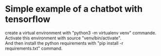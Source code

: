# Simple example of a chatbot with tensorflow
create a virtual environment with "python3 -m virtualenv venv" commande. </br>
Activate this environment with source "venv/bin/activate". </br>
And then install the python requirements with "pip install -r requirements.txt" command. 